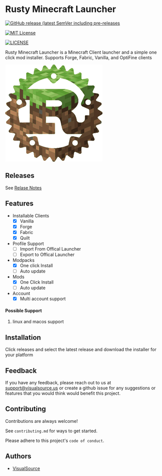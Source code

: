 # Rusty Minecraft Launcher

[<img src="https://img.shields.io/github/v/release/VisualSource/rusty-mc-launcher?include_prereleases" alt="GitHub release (latest SemVer including pre-releases"/>](publish)

[<img src="https://github.com/VisualSource/rusty-mc-launcher/actions/workflows/publish.yml/badge.svg" alt="MIT License"/>](https://github.com/VisualSource/rusty-mc-launcher/actions/workflows/publish.yml)

[<img src="https://img.shields.io/apm/l/atomic-design-ui.svg" alt="LICENSE"/>](https://github.com/VisualSource/rusty-mc-launcher/blob/master/)

Rusty Minecraft Launcher is a Minecraft Client launcher and a simple one click mod installer.
Supports Forge, Fabric, Vanilla, and OptiFine clients

![Logo](https://raw.githubusercontent.com/VisualSource/rusty-mc-launcher/master/src-tauri/icons/Square310x310Logo.png)

## Releases

See [Relase Notes](RELEASE_NOTES.md)

## Features

- Installable Clients
  - [x] Vanilla
  - [x] Forge
  - [x] Fabric
  - [x] Quilt
- Profile Support
  - [ ] Import From Offical Launcher
  - [ ] Export to Offical Launcher
- Modpacks
  - [x] One click Install
  - [ ] Auto update
- Mods
  - [x] One Click Install
  - [ ] Auto update
- Account
  - [x] Multi account support

#### Possible Support

1.  linux and macos support

## Installation

Click releases and select the latest release and download
the installer for your platform

## Feedback

If you have any feedback, please reach out to us at support@visualsource.us
or create a github issue for any suggestions or features that you would think would benefit this project.

## Contributing

Contributions are always welcome!

See `contributing.md` for ways to get started.

Please adhere to this project's `code of conduct`.

## Authors

- [VisualSource](https://www.github.com/VisualSource)
